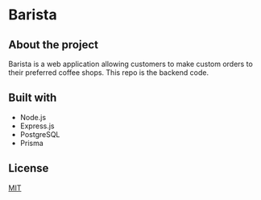 # Barista

## About the project

Barista is a web application allowing customers to make custom orders to their preferred coffee shops. This repo is the backend code.

## Built with
- Node.js
- Express.js
- PostgreSQL
- Prisma

## License

[MIT](https://choosealicense.com/licenses/mit/)